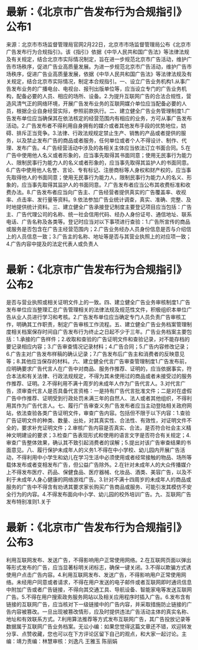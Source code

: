 # 最新：《北京市广告发布行为合规指引》公布1

来源：北京市市场监督管理局官网2月22日，北京市市场监督管理局公布《北京市广告发布行为合规指引》。该《指引》依据《中华人民共和国广告法》等法律法规及有关规定，结合北京市实际情况制定，旨在进一步规范北京市广告活动，维护广告市场秩序，促进广告业高质量发展。为进一步规范北京市广告活动，维护广告市场秩序，促进广告业高质量发展，依据《中华人民共和国广告法》等法律法规及有关规定，结合北京市实际情况，制定本合规指引。一、设立广告业务机构1.从事广告发布业务的广播电台、电视台、报刊出版单位等，应当设立专门的广告业务机构，配备必要的人员、相应的场所、设备。2.为提升互联网广告的合法合规性，营造风清气正的网络环境，开展广告发布业务的互联网媒介单位应当配备必要的人员，根据企业自身经营实际，参照前款执行。二、建立健全广告业务管理制度1.广告发布单位应当确保其在依法核定的经营范围内有相应的业务，方可从事广告发布活动。2.广告发布者不得利用自身拥有的媒介或者其他发布手段的优势地位，妨碍、排斥正当竞争。3.法律、行政法规规定禁止生产、销售的产品或者提供的服务，以及禁止发布广告的商品或者服务，任何单位或者个人不得设计、制作、代理、发布广告。4.广告经营活动中涉及的各相关主体应当依法订立书面合同。5.在广告中使用他人名义或者形象的，应当事先取得其书面同意；使用无民事行为能力人、限制民事行为能力人的名义或者形象的，应当事先取得其监护人的书面同意。6.广告中使用他人名誉、言论、专有标记、注册商标等人身权和财产权的，应当事先取得他人的书面同意；使用无民事行为能力人，限制民事行为能力人的名义、形象的，应当事先取得其监护人的书面同意。7.广告发布者应当公布其收费标准和收费办法。8.广告发布者应当向广告主、广告经营者提供真实的广告覆盖率、收视率、点击率、发行量等资料。9.依法参加广告业统计调查，真实、准确、完整、及时地提供统计资料。三、建立健全广告承接登记制度主要登记项目应当包括：广告主、广告代理公司的名称、统一社会信用代码、经办人身份证号、通信地址、联系电话、广告名称及各类等。登记时应当对以下事项进行查验：1.广告所宣传的商品或服务是否包含在广告主经营范围内；2.广告业务经办人员身份信息是否与介绍信上的人员信息一致；3.广告主的名称、地址等是否与其营业执照上的对应项一致；4.广告内容中提及的法定代表人或负责人

# 最新：《北京市广告发布行为合规指引》公布2

是否与营业执照或相关证明文件上的一致。四、建立健全广告业务审核制度1.广告发布单位应当整理汇总广告管理相关的法律法规及规范性文件，积极组织本单位广告从业人员进行学习和考核。2.广告发布单位应当确定专门人员负责广告审核工作，明确其工作职责，制定广告审核工作流程。五、建立健全广告业务档案管理制度相关档案保存时间自广告发布行为终止之日起不少于三年。广告业务档案主要包括：1.承接的广告样件；2.收取和查验的广告证明文件和查验记录，对不能存档的要记录相应内容；3.广告审查情况记录材料；4.广告合同；5.广告内容修改记录；6.广告主对广告发布样稿的确认记录；7.广告发布后广告主和消费者的反映意见等；8.其他应当保存的材料。六、建立健全代言广告审查管理制度1.广告发布前，应明确要求广告代言人在广告中对商品、服务作推荐、证明的，应当依据事实，符合本法和有关法律、行政法规规定，不得为其未使用过的商品或者未接受过的服务作推荐、证明。2.不得利用不满十周岁的未成年人作为广告代言人。3.对代言广告，须审查代言人是否具备代言资格：一是持有广告代言批准文件；二是对在虚假广告中作推荐、证明受到行政处罚未满三年的自然人、法人或者其他组织，不得利用其作为广告代言人。七、履行广告审查义务广告发布者应当主动登陆相关政府网站，依法查验各类广告证明文件，审查广告内容。包括但不限于以下内容：1.查验广告证明文件的种类、数量、出处，对其真实性、合法性、有效性，对证明文件不全的，要求补充证明文件；2.审核广告内容是否真实、合法，是否符合社会主义精神文明建设的要求；3.检查广告表现形式和使用的语言文字是否符合有关规定；4.审查广告整体效果，确认其不致引起消费者的误解；5.提出对该广告审查结果的书面意见。八、履行保护未成年人的义务1.不得在中小学校、幼儿园内开展广告活动，不得利用中小学生和幼儿在学习生活中必须使用或者经常接触的物品、场所等载体发布或者变相发布广告，但公益广告除外。2.在针对未成年人的大众传播媒介上不得发布医疗、药品、保健食品、医疗器械、化妆品、酒类、美容广告，以及不利于未成年人身心健康的网络游戏广告。3.针对不满十四周岁的未成年人的商品或服务的广告中不得含有劝诱其要求家长购买广告商品或服务、可能引发其模仿不安全行为的内容。4.不得发布面向中小学、幼儿园的校外培训广告。九、互联网广告发布特别准则1.关于

# 最新：《北京市广告发布行为合规指引》公布3

利用互联网发布、发送广告，不得影响用户正常使用网络。2.在互联网页面以弹出等形式发布的广告，应当显著标明关闭标志，确保一键关闭。3.不得以欺骗方式诱使用户点击广告内容。4.利用互联网发布、发送广告，不得影响用户正常使用网络。未经用户同意或者请求，不得在用户发送的电子邮件或者互联网即时通讯信息中附加广告或者广告链接，不得向其交通工具、导航设备、智能家电等发送互联网广告。5.不得在用户搜索政务服务网站以及相关应用程序时插入广告。6.发布含有链接的互联网广告，应当核对下一级链接中的广告内容，并采取措施防止链接的广告内容被篡改。一旦出现被篡改情形，应及时提供违法广告活动主体的真实名称、地址和有效联系方式。7.利用算法推荐等方式发布互联网广告，其广告投放记录等数据属于互联网广告业务档案。无讼小编：如果您觉得这篇文章还不错，欢迎转发分享、点赞收藏，您也可以在下方评论区留下自己的观点，和大家一起讨论。主编：靖力责编：林慧审核：刘逸凡 王雅玉 陈丽娟 

